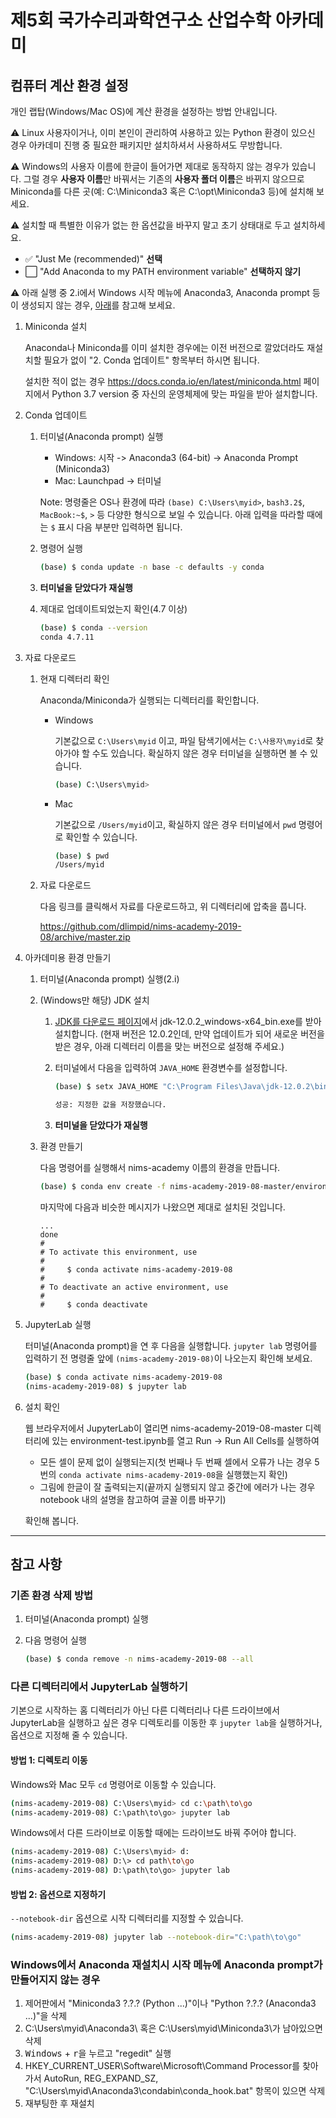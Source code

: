 # 제5회 국가수리과학연구소 산업수학 아카데미

## 컴퓨터 계산 환경 설정

개인 랩탑(Windows/Mac OS)에 계산 환경을 설정하는 방법 안내입니다.

:warning: Linux 사용자이거나, 이미 본인이 관리하여 사용하고 있는 Python 환경이 있으신 경우 아카데미 진행 중 필요한 패키지만 설치하셔서 사용하셔도 무방합니다.

:warning: Windows의 사용자 이름에 한글이 들어가면 제대로 동작하지 않는 경우가 있습니다.
그럴 경우 **사용자 이름**만 바꿔서는 기존의 **사용자 폴더 이름**은 바뀌지 않으므로 Miniconda를 다른 곳(예: C:\\Miniconda3 혹은 C:\\opt\\Miniconda3 등)에 설치해 보세요.

:warning: 설치할 때 특별한 이유가 없는 한 옵션값을 바꾸지 말고 초기 상태대로 두고 설치하세요.

- :white_check_mark: "Just Me (recommended)" **선택**
- :white_large_square: "Add Anaconda to my PATH environment variable" **선택하지 않기**

:warning: 아래 실행 중 2.i에서 Windows 시작 메뉴에 Anaconda3, Anaconda prompt 등이 생성되지 않는 경우, [아래](#windows에서-anaconda-재설치시-시작-메뉴에-anaconda-prompt가-만들어지지-않는-경우)를 참고해 보세요.

1. Miniconda 설치

    Anaconda나 Miniconda를 이미 설치한 경우에는 이전 버전으로 깔았더라도 재설치할 필요가 없이 "2. Conda 업데이트" 항목부터 하시면 됩니다.

    설치한 적이 없는 경우 <https://docs.conda.io/en/latest/miniconda.html> 페이지에서 Python 3.7 version 중 자신의 운영체제에 맞는 파일을 받아 설치합니다.

2. Conda 업데이트

    1. 터미널(Anaconda prompt) 실행

        - Windows: 시작 -> Anaconda3 (64-bit) -> Anaconda Prompt (Miniconda3)
        - Mac: Launchpad -> 터미널

        Note: 명령줄은 OS나 환경에 따라 `(base) C:\Users\myid>`, `bash3.2$`, `MacBook:~$`, `>` 등 다양한 형식으로 보일 수 있습니다. 아래 입력을 따라할 때에는 `$` 표시 다음 부분만 입력하면 됩니다.

    2. 명령어 실행

        ```sh
        (base) $ conda update -n base -c defaults -y conda
        ```

    3. **터미널을 닫았다가 재실행**

    4. 제대로 업데이트되었는지 확인(4.7 이상)

        ```sh
        (base) $ conda --version
        conda 4.7.11
        ```

3. 자료 다운로드

    1. 현재 디렉터리 확인

        Anaconda/Miniconda가 실행되는 디렉터리를 확인합니다.

        - Windows

            기본값으로 `C:\Users\myid` 이고, 파일 탐색기에서는 `C:\사용자\myid`로 찾아가야 할 수도 있습니다. 확실하지 않은 경우 터미널을 실행하면 볼 수 있습니다.

            ```sh
            (base) C:\Users\myid>
            ```

        - Mac

            기본값으로 `/Users/myid`이고, 확실하지 않은 경우 터미널에서 `pwd` 명령어로 확인할 수 있습니다.

            ```sh
            (base) $ pwd
            /Users/myid
            ```

    2. 자료 다운로드

        다음 링크를 클릭해서 자료를 다운로드하고, 위 디렉터리에 압축을 풉니다.

        <https://github.com/dlimpid/nims-academy-2019-08/archive/master.zip>

4. 아카데미용 환경 만들기

    1. 터미널(Anaconda prompt) 실행(2.i)

    2. (Windows만 해당) JDK 설치

        1. [JDK를 다운로드 페이지](https://www.oracle.com/technetwork/java/javase/downloads/jdk12-downloads-5295953.html)에서 jdk-12.0.2_windows-x64_bin.exe를 받아 설치합니다.
        (현재 버전은 12.0.2인데, 만약 업데이트가 되어 새로운 버전을 받은 경우, 아래 디렉터리 이름을 맞는 버전으로 설정해 주세요.)

        2. 터미널에서 다음을 입력하여 `JAVA_HOME` 환경변수를 설정합니다.

            ```sh
            (base) $ setx JAVA_HOME "C:\Program Files\Java\jdk-12.0.2\bin\server"

            성공: 지정한 값을 저장했습니다.
            ```

        3. **터미널을 닫았다가 재실행**

    3. 환경 만들기

        다음 명령어를 실행해서 nims-academy 이름의 환경을 만듭니다.

        ```sh
        (base) $ conda env create -f nims-academy-2019-08-master/environment.yml
        ```

        마지막에 다음과 비슷한 메시지가 나왔으면 제대로 설치된 것입니다.

        ```plain
        ...
        done
        #
        # To activate this environment, use
        #
        #     $ conda activate nims-academy-2019-08
        #
        # To deactivate an active environment, use
        #
        #     $ conda deactivate
        ```

5. JupyterLab 실행

    터미널(Anaconda prompt)을 연 후 다음을 실행합니다.
    `jupyter lab` 명령어를 입력하기 전 명령줄 앞에 `(nims-academy-2019-08)`이 나오는지 확인해 보세요.

    ```sh
    (base) $ conda activate nims-academy-2019-08
    (nims-academy-2019-08) $ jupyter lab
    ```

6. 설치 확인

    웹 브라우저에서 JupyterLab이 열리면 nims-academy-2019-08-master 디렉터리에 있는 environment-test.ipynb를 열고 Run -> Run All Cells를 실행하여

    - 모든 셀이 문제 없이 실행되는지(첫 번째나 두 번째 셀에서 오류가 나는 경우 5번의 `conda activate nims-academy-2019-08`을 실행했는지 확인)
    - 그림에 한글이 잘 출력되는지(끝까지 실행되지 않고 중간에 에러가 나는 경우 notebook 내의 설명을 참고하여 글꼴 이름 바꾸기)

    확인해 봅니다.

---

## 참고 사항

### 기존 환경 삭제 방법

1. 터미널(Anaconda prompt) 실행

2. 다음 명령어 실행

    ```sh
    (base) $ conda remove -n nims-academy-2019-08 --all
    ```

### 다른 디렉터리에서 JupyterLab 실행하기

기본으로 시작하는 홈 디렉터리가 아닌 다른 디렉터리나 다른 드라이브에서 JupyterLab을 실행하고 싶은 경우 디렉토리를 이동한 후 `jupyter lab`을 실행하거나, 옵션으로 지정해 줄 수 있습니다.

#### 방법 1: 디렉토리 이동

Windows와 Mac 모두 `cd` 명령어로 이동할 수 있습니다.

```sh
(nims-academy-2019-08) C:\Users\myid> cd c:\path\to\go
(nims-academy-2019-08) C:\path\to\go> jupyter lab
```

Windows에서 다른 드라이브로 이동할 때에는 드라이브도 바꿔 주어야 합니다.

```sh
(nims-academy-2019-08) C:\Users\myid> d:
(nims-academy-2019-08) D:\> cd path\to\go
(nims-academy-2019-08) D:\path\to\go> jupyter lab
```

#### 방법 2: 옵션으로 지정하기

`--notebook-dir` 옵션으로 시작 디렉터리를 지정할 수 있습니다.

```sh
(nims-academy-2019-08) jupyter lab --notebook-dir="C:\path\to\go"
```

### Windows에서 Anaconda 재설치시 시작 메뉴에 Anaconda prompt가 만들어지지 않는 경우

1. 제어판에서 "Miniconda3 ?.?.? (Python ...)"이나 "Python ?.?.? (Anaconda3 ...)"을 삭제
2. C:\\Users\\myid\\Anaconda3\\ 혹은 C:\\Users\\myid\\Miniconda3\\가 남아있으면 삭제
3. <kbd>Windows</kbd> + <kbd>r</kbd>을 누르고 "regedit" 실행
4. HKEY_CURRENT_USER\\Software\\Microsoft\\Command Processor를 찾아가서 AutoRun, REG_EXPAND_SZ, "C:\\Users\\myid\\Anaconda3\\condabin\\conda_hook.bat" 항목이 있으면 삭제
5. 재부팅한 후 재설치
